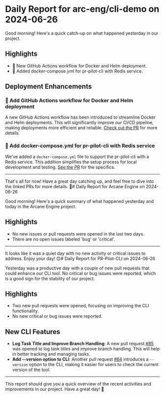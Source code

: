 # Daily Report for arc-eng/cli-demo on 2024-06-26

Good morning! Here's a quick catch-up on what happened yesterday in our project.

## Highlights
- 🚀 New GitHub Actions workflow for Docker and Helm deployment.
- 🔧 Added docker-compose.yml for pr-pilot-cli with Redis service.

## Deployment Enhancements
### 🚀 Add GitHub Actions workflow for Docker and Helm deployment
A new GitHub Actions workflow has been introduced to streamline Docker and Helm deployments. This will significantly improve our CI/CD pipeline, making deployments more efficient and reliable. [Check out the PR](https://github.com/arc-eng/cli-demo/pull/36) for more details.

### 🔧 Add docker-compose.yml for pr-pilot-cli with Redis service
We've added a `docker-compose.yml` file to support the pr-pilot-cli with a Redis service. This addition simplifies the setup process for local development and testing. [See the PR](https://github.com/arc-eng/cli-demo/pull/35) for the specifics.

---

That's all for now! Have a great day catching up, and feel free to dive into the linked PRs for more details. 🚀# Daily Report for Arcane Engine on 2024-06-26

Good morning! Here's a quick summary of what happened yesterday and today in the Arcane Engine project.

## Highlights
- No new issues or pull requests were opened in the last two days.
- There are no open issues labeled 'bug' or 'critical'.

---

It looks like it was a quiet day with no new activity or critical issues to address. Enjoy your day! 😊# Daily Report for PR-Pilot-CLI on 2024-06-26

Yesterday was a productive day with a couple of new pull requests that could enhance our CLI tool. No critical or bug issues were reported, which is a good sign for the stability of our project.

## Highlights
- Two new pull requests were opened, focusing on improving the CLI functionality.
- No new critical or bug issues were reported.

## New CLI Features
- **Log Task Title and Improve Branch Handling**: A new pull request [#85](https://github.com/arc-eng/cli/pull/85) was opened to log task titles and improve branch handling. This will help in better tracking and managing tasks.
- **Add --version option to CLI**: Another pull request [#84](https://github.com/arc-eng/cli/pull/84) introduces a `--version` option to the CLI, making it easier for users to check the current version of the tool.

---

This report should give you a quick overview of the recent activities and improvements in our project. Have a great day! 🚀